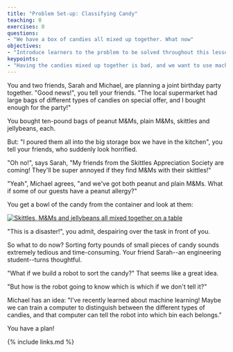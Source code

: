```yaml
---
title: "Problem Set-up: Classifying Candy"
teaching: 0
exercises: 0
questions:
- "We have a box of candies all mixed up together. What now"
objectives:
- "Introduce learners to the problem to be solved throughout this lesson."
keypoints:
- "Having the candies mixed up together is bad, and we want to use machine learning to fix it."
---
```


You and two friends, Sarah and Michael, are planning a joint birthday party together.
"Good news!", you tell your friends. "The local supermarket had large bags of different types of candies 
on special offer, and I bought enough for the party!"

You bought ten-pound bags of peanut M&Ms, plain M&Ms, skittles and jellybeans, each. 

But: "I poured them all into the big storage box we have in the kitchen", you tell your friends, who 
suddenly look horrified.

"Oh no!", says Sarah, "My friends from the Skittles Appreciation Society are coming! They'll be super annoyed if they find 
M&Ms with their skittles!"

"Yeah", Michael agrees, "and we've got both peanut and plain M&Ms. What if some of our guests have a peanut 
allergy?"

You get a bowl of the candy from the container and look at them:

<a href="{{ page.root }}/fig/mixedsweets.jpg">
  <img src="{{ page.root }}/fig/mixedsweets.jpg" alt="Skittles, M&Ms and jellybeans all mixed together on a table" />
</a>

"This is a disaster!", you admit, despairing over the task in front of you.

So what to do now? Sorting forty pounds of small pieces of candy sounds extremely tedious and time-consuming. 
Your friend Sarah--an engineering student--turns thoughtful. 

"What if we build a robot to sort the candy?"
That seems like a great idea. 

"But how is the robot going to know which is which if we don't tell it?"

Michael has an idea: "I've recently learned about machine learning! Maybe we can train a computer to distinguish between
the different types of candies, and that computer can tell the robot into which bin each belongs."

You have a plan!


{% include links.md %}
